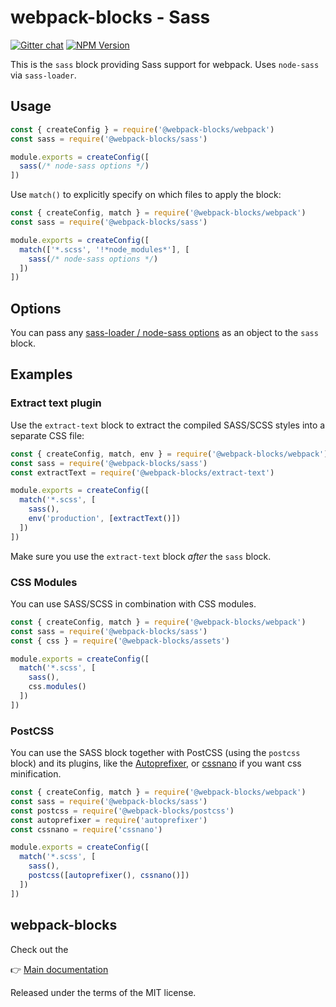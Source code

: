 # webpack-blocks - Sass

[![Gitter chat](https://badges.gitter.im/webpack-blocks.svg)](https://gitter.im/webpack-blocks)
[![NPM Version](https://img.shields.io/npm/v/@webpack-blocks/sass.svg)](https://www.npmjs.com/package/@webpack-blocks/sass)

This is the `sass` block providing Sass support for webpack. Uses `node-sass` via `sass-loader`.

## Usage

<!-- prettier-ignore-start -->
```js
const { createConfig } = require('@webpack-blocks/webpack')
const sass = require('@webpack-blocks/sass')

module.exports = createConfig([
  sass(/* node-sass options */)
])
```
<!-- prettier-ignore-end -->

Use `match()` to explicitly specify on which files to apply the block:

<!-- prettier-ignore-start -->
```js
const { createConfig, match } = require('@webpack-blocks/webpack')
const sass = require('@webpack-blocks/sass')

module.exports = createConfig([
  match(['*.scss', '!*node_modules*'], [
    sass(/* node-sass options */)
  ])
])
```
<!-- prettier-ignore-end -->

## Options

You can pass any [sass-loader / node-sass options](https://github.com/sass/node-sass#options) as an
object to the `sass` block.

## Examples

### Extract text plugin

Use the `extract-text` block to extract the compiled SASS/SCSS styles into a separate CSS file:

<!-- prettier-ignore-start -->
```js
const { createConfig, match, env } = require('@webpack-blocks/webpack')
const sass = require('@webpack-blocks/sass')
const extractText = require('@webpack-blocks/extract-text')

module.exports = createConfig([
  match('*.scss', [
    sass(),
    env('production', [extractText()])
  ])
])
```
<!-- prettier-ignore-end -->

Make sure you use the `extract-text` block _after_ the `sass` block.

### CSS Modules

You can use SASS/SCSS in combination with CSS modules.

<!-- prettier-ignore-start -->
```js
const { createConfig, match } = require('@webpack-blocks/webpack')
const sass = require('@webpack-blocks/sass')
const { css } = require('@webpack-blocks/assets')

module.exports = createConfig([
  match('*.scss', [
    sass(),
    css.modules()
  ])
])
```
<!-- prettier-ignore-end -->

### PostCSS

You can use the SASS block together with PostCSS (using the `postcss` block) and its plugins, like
the [Autoprefixer](https://github.com/postcss/autoprefixer), or
[cssnano](https://github.com/cssnano/cssnano) if you want css minification.

<!-- prettier-ignore-start -->
```js
const { createConfig, match } = require('@webpack-blocks/webpack')
const sass = require('@webpack-blocks/sass')
const postcss = require('@webpack-blocks/postcss')
const autoprefixer = require('autoprefixer')
const cssnano = require('cssnano')

module.exports = createConfig([
  match('*.scss', [
    sass(),
    postcss([autoprefixer(), cssnano()])
  ])
])
```
<!-- prettier-ignore-end -->

## webpack-blocks

Check out the

👉 [Main documentation](https://github.com/andywer/webpack-blocks)

Released under the terms of the MIT license.
